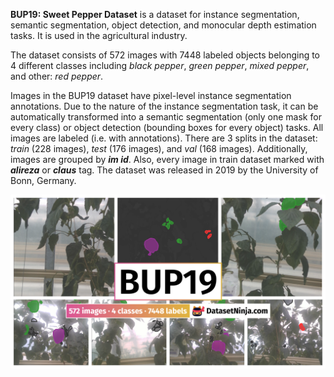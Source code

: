 **BUP19: Sweet Pepper Dataset** is a dataset for instance segmentation, semantic segmentation, object detection, and monocular depth estimation tasks. It is used in the agricultural industry. 

The dataset consists of 572 images with 7448 labeled objects belonging to 4 different classes including *black pepper*, *green pepper*, *mixed pepper*, and other: *red pepper*.

Images in the BUP19 dataset have pixel-level instance segmentation annotations. Due to the nature of the instance segmentation task, it can be automatically transformed into a semantic segmentation (only one mask for every class) or object detection (bounding boxes for every object) tasks. All images are labeled (i.e. with annotations). There are 3 splits in the dataset: *train* (228 images), *test* (176 images), and *val* (168 images). Additionally, images are grouped by ***im id***. Also, every image in train dataset marked with ***alireza*** or ***claus*** tag. The dataset was released in 2019 by the University of Bonn, Germany.

<img src="https://github.com/dataset-ninja/bup19/raw/main/visualizations/poster.png">
